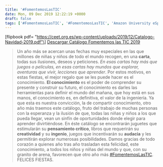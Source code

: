 ```yaml
---
title: '#FomentemosLasTIC'
date: Mon, 09 Dec 2019 12:22:19 +0000
draft: false
tags: ['#FomentemosLasTIC', '#FomentemosLasTIC', 'Amazon University eSports', 'Campaña de Navidad', 'Catálogo de juguetes', 'Catálogos de juguetes tecnológicos', 'Colaboración', 'Colaboraciones', 'Juguetes', 'Madres', 'Niñas', 'Niños', 'Padres', 'Tecnología', 'Vocación tecnológica']
---
```


\[flipbook pdf= "https://ceet.org.es/wp-content/uploads/2019/12/Catalogo-Navidad-2019.pdf"\] [Descargar Catálogo Fomentemos las TIC 2019](https://ceet.org.es/download/catalogo-juguetes-ceet-navidad-2019/)

> Un año más se acercan unas fechas muy especiales en las que millones de niñas y niños de todo el mundo recogen, en una **carta**, todas sus ilusiones, deseos y peticiones. _En esas cartas hay más que juegos o películas, en esas cartas hay mundos que explorar, aventuras que vivir, lecciones que aprender_. Por estos motivos, en estas fiestas, el mejor regalo que se les puede hacer es el conocimiento. **El conocimiento** es el poder de comprender su presente y construir su futuro, el conocimiento es darles las herramientas para definir el mundo del mañana, que hoy está en sus manos, el conocimiento es, en definitiva, el valor de la ingeniería. Ya que esta es nuestra convicción, la de compartir conocimiento, otro año más traemos este catálogo, fruto del trabajo de muchas personas con la esperanza y la ilusión de que, todas las niñas y niños a los que pueda llegar, vean un sinfín de oportunidades donde elegir para aprender divirtiéndose. En éste catálogo se encontrarán juguetes que estimularán su **pensamiento crítico**, libros que requerirán su **creatividad** y su **ingenio**, juegos que incentivarán su **audacia** y les permitirán explorar numerosas posibilidades. Damos gracias de todo corazón a quienes año tras año trasladan esta felicidad, este conocimiento, a todos los niños y niñas del mundo y que, con su granito de arena, favorecen que otro año más [#FomentemosLasTIC](https://ceet.org.es/tag/fomentemoslastic/). FELICES FIESTAS.